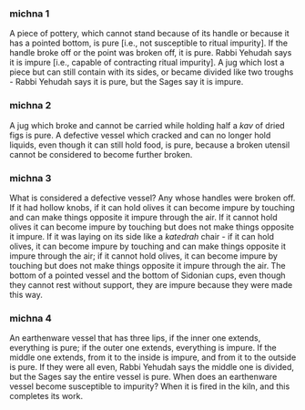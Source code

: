 
### michna 1
A piece of pottery, which cannot stand because of its handle or because it has a pointed bottom, is pure [i.e., not susceptible to ritual impurity]. If the handle broke off or the point was broken off, it is pure. Rabbi Yehudah says it is impure [i.e., capable of contracting ritual impurity]. A jug which lost a piece but can still contain with its sides, or became divided like two troughs - Rabbi Yehudah says it is pure, but the Sages say it is impure.

### michna 2
A jug which broke and cannot be carried while holding half a <em>kav</em> of dried figs is pure. A defective vessel which cracked and can no longer hold liquids, even though it can still hold food, is pure, because a broken utensil cannot be considered to become further broken.

### michna 3
What is considered a defective vessel?  Any whose handles were broken off. If it had hollow knobs, if it can hold olives it can become impure by touching and can make things opposite it impure through the air. If it cannot hold olives it can become impure by touching but does not make things opposite it impure.  If it was laying on its side like a <em>katedrah</em> chair - if it can hold olives, it can become impure by touching and can make things opposite it impure through the air; if it cannot hold olives, it can become impure by touching but does not make things opposite it impure through the air. The bottom of a pointed vessel and the bottom of Sidonian cups, even though they cannot rest without support, they are impure because they were made this way.

### michna 4
An earthenware vessel that has three lips, if the inner one extends, everything is pure; if the outer one extends, everything is impure.  If the middle one extends, from it to the inside is impure, and from it to the outside is pure.  If they were all even, Rabbi Yehudah says the middle one is divided, but the Sages say the entire vessel is pure. When does an earthenware vessel become susceptible to impurity? When it is fired in the kiln, and this completes its work.

